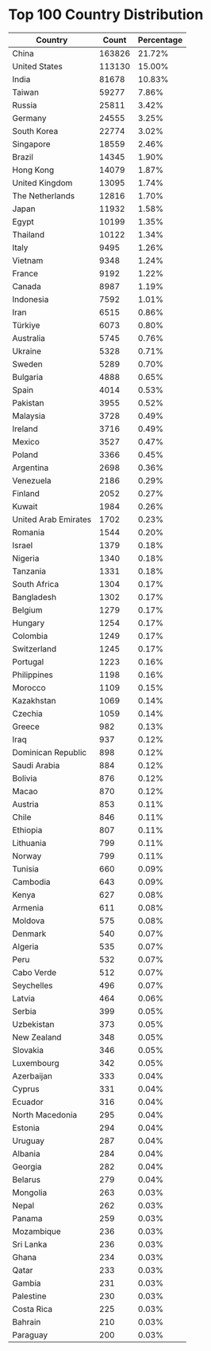 # Top 100 Country Distribution
| Country | Count | Percentage |
|----|----|----|
| China | 163826 | 21.72% |
| United States | 113130 | 15.00% |
| India | 81678 | 10.83% |
| Taiwan | 59277 | 7.86% |
| Russia | 25811 | 3.42% |
| Germany | 24555 | 3.25% |
| South Korea | 22774 | 3.02% |
| Singapore | 18559 | 2.46% |
| Brazil | 14345 | 1.90% |
| Hong Kong | 14079 | 1.87% |
| United Kingdom | 13095 | 1.74% |
| The Netherlands | 12816 | 1.70% |
| Japan | 11932 | 1.58% |
| Egypt | 10199 | 1.35% |
| Thailand | 10122 | 1.34% |
| Italy | 9495 | 1.26% |
| Vietnam | 9348 | 1.24% |
| France | 9192 | 1.22% |
| Canada | 8987 | 1.19% |
| Indonesia | 7592 | 1.01% |
| Iran | 6515 | 0.86% |
| Türkiye | 6073 | 0.80% |
| Australia | 5745 | 0.76% |
| Ukraine | 5328 | 0.71% |
| Sweden | 5289 | 0.70% |
| Bulgaria | 4888 | 0.65% |
| Spain | 4014 | 0.53% |
| Pakistan | 3955 | 0.52% |
| Malaysia | 3728 | 0.49% |
| Ireland | 3716 | 0.49% |
| Mexico | 3527 | 0.47% |
| Poland | 3366 | 0.45% |
| Argentina | 2698 | 0.36% |
| Venezuela | 2186 | 0.29% |
| Finland | 2052 | 0.27% |
| Kuwait | 1984 | 0.26% |
| United Arab Emirates | 1702 | 0.23% |
| Romania | 1544 | 0.20% |
| Israel | 1379 | 0.18% |
| Nigeria | 1340 | 0.18% |
| Tanzania | 1331 | 0.18% |
| South Africa | 1304 | 0.17% |
| Bangladesh | 1302 | 0.17% |
| Belgium | 1279 | 0.17% |
| Hungary | 1254 | 0.17% |
| Colombia | 1249 | 0.17% |
| Switzerland | 1245 | 0.17% |
| Portugal | 1223 | 0.16% |
| Philippines | 1198 | 0.16% |
| Morocco | 1109 | 0.15% |
| Kazakhstan | 1069 | 0.14% |
| Czechia | 1059 | 0.14% |
| Greece | 982 | 0.13% |
| Iraq | 937 | 0.12% |
| Dominican Republic | 898 | 0.12% |
| Saudi Arabia | 884 | 0.12% |
| Bolivia | 876 | 0.12% |
| Macao | 870 | 0.12% |
| Austria | 853 | 0.11% |
| Chile | 846 | 0.11% |
| Ethiopia | 807 | 0.11% |
| Lithuania | 799 | 0.11% |
| Norway | 799 | 0.11% |
| Tunisia | 660 | 0.09% |
| Cambodia | 643 | 0.09% |
| Kenya | 627 | 0.08% |
| Armenia | 611 | 0.08% |
| Moldova | 575 | 0.08% |
| Denmark | 540 | 0.07% |
| Algeria | 535 | 0.07% |
| Peru | 532 | 0.07% |
| Cabo Verde | 512 | 0.07% |
| Seychelles | 496 | 0.07% |
| Latvia | 464 | 0.06% |
| Serbia | 399 | 0.05% |
| Uzbekistan | 373 | 0.05% |
| New Zealand | 348 | 0.05% |
| Slovakia | 346 | 0.05% |
| Luxembourg | 342 | 0.05% |
| Azerbaijan | 333 | 0.04% |
| Cyprus | 331 | 0.04% |
| Ecuador | 316 | 0.04% |
| North Macedonia | 295 | 0.04% |
| Estonia | 294 | 0.04% |
| Uruguay | 287 | 0.04% |
| Albania | 284 | 0.04% |
| Georgia | 282 | 0.04% |
| Belarus | 279 | 0.04% |
| Mongolia | 263 | 0.03% |
| Nepal | 262 | 0.03% |
| Panama | 259 | 0.03% |
| Mozambique | 236 | 0.03% |
| Sri Lanka | 236 | 0.03% |
| Ghana | 234 | 0.03% |
| Qatar | 233 | 0.03% |
| Gambia | 231 | 0.03% |
| Palestine | 230 | 0.03% |
| Costa Rica | 225 | 0.03% |
| Bahrain | 210 | 0.03% |
| Paraguay | 200 | 0.03% |
